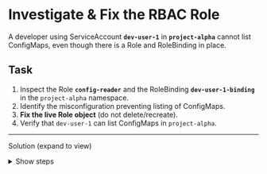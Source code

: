 # Investigate & Fix the RBAC Role

A developer using ServiceAccount **`dev-user-1`** in **`project-alpha`** cannot list ConfigMaps, even though there is a Role and RoleBinding in place.

## Task

1. Inspect the Role **`config-reader`** and the RoleBinding **`dev-user-1-binding`** in the `project-alpha` namespace.
2. Identify the misconfiguration preventing listing of ConfigMaps.
3. **Fix the live Role object** (do not delete/recreate).
4. Verify that `dev-user-1` can list ConfigMaps in `project-alpha`.

---

Solution (expand to view)
<details> <summary>Show steps</summary>

1) Confirm the problem

```bash
kubectl auth can-i list configmaps \
  --as=system:serviceaccount:project-alpha:dev-user-1 -n project-alpha
```

You should see no.

2) Inspect Role and RoleBinding

```bash
kubectl -n project-alpha get role config-reader -o yaml
kubectl -n project-alpha get rolebinding dev-user-1-binding -o yaml
```

Notice the Role uses resources: ["configmap"] (singular). It must be configmaps (plural).

3a) Fix in-place using kubectl edit
```bash
kubectl -n project-alpha edit role config-reader

# Change:
#   resources: ["configmap"]
# To:
#   resources: ["configmaps"]
# Save & exit
```

3b) (Alternative) Patch in-place

```bash
kubectl -n project-alpha patch role config-reader \
  --type='json' \
  -p='[{"op":"replace","path":"/rules/0/resources/0","value":"configmaps"}]'
```

4) Verify

```bash
kubectl auth can-i list configmaps \
  --as=system:serviceaccount:project-alpha:dev-user-1 -n project-alpha
```


</details>
